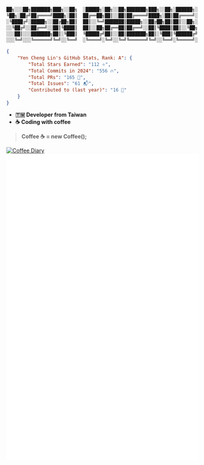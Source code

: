 <!-- # Yen Cheng 🧑🏻‍💻 -->

```
██╗░░░██╗███████╗███╗░░██╗  ░█████╗░██╗░░██╗███████╗███╗░░██╗░██████╗░
╚██╗░██╔╝██╔════╝████╗░██║  ██╔══██╗██║░░██║██╔════╝████╗░██║██╔════╝░
░╚████╔╝░█████╗░░██╔██╗██║  ██║░░╚═╝███████║█████╗░░██╔██╗██║██║░░██╗░
░░╚██╔╝░░██╔══╝░░██║╚████║  ██║░░██╗██╔══██║██╔══╝░░██║╚████║██║░░╚██╗
░░░██║░░░███████╗██║░╚███║  ╚█████╔╝██║░░██║███████╗██║░╚███║╚██████╔╝
░░░╚═╝░░░╚══════╝╚═╝░░╚══╝  ░╚════╝░╚═╝░░╚═╝╚══════╝╚═╝░░╚══╝░╚═════╝░
```


```json
{
    "Yen Cheng Lin's GitHub Stats, Rank: A": {
        "Total Stars Earned": "112 ⭐️",
        "Total Commits in 2024": "556 🔥",
        "Total PRs": "165 🚀",
        "Total Issues": "61 📬",
        "Contributed to (last year)": "16 🤝"
    }
}
```
    

- **🇹🇼 Developer from Taiwan**<br/>
- **☕️ Coding with coffee**<br/>
> **Coffee ☕️ = new Coffee();**<br/>

<a href="https://github.com/ridemountainpig/coffee-diary">
  <img src="https://coffee-diary.com/api/coffeeDiarySvg" alt="Coffee Diary" />
</a>

<a href="https://github.com/ridemountainpig/coffee-diary">
  <img src="https://raw.githubusercontent.com/ridemountainpig/ridemountainpig/coffee-diary/ridemountainpig-coffee-diary.svg" alt="Coffee Diary" />
</a>

</br>
</br>
